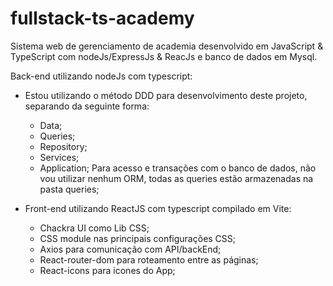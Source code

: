 # fullstack-ts-academy
Sistema web de gerenciamento de academia desenvolvido em JavaScript & TypeScript com nodeJs/ExpressJs & ReacJs e banco de dados em Mysql.

Back-end utilizando nodeJs com typescript:
  - Estou utilizando o método DDD para desenvolvimento deste projeto, separando da seguinte forma:
      - Data;
      - Queries;
      - Repository;
      - Services;
      - Application;
Para acesso e transações com o banco de dados, não vou utilizar nenhum ORM, todas as queries estão armazenadas na pasta queries;

  - Front-end utilizando ReactJS com typescript compilado em Vite:
      - Chackra UI como Lib CSS;
      - CSS module nas principais configurações CSS;
      - Axios para comunicação com API/backEnd;
      - React-router-dom para roteamento entre as páginas;
      - React-icons para icones do App;
      

    

